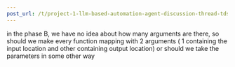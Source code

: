 ```yaml
---
post_url: /t/project-1-llm-based-automation-agent-discussion-thread-tds-jan-2025/164277/501
---
```

in the phase B, we have no idea about how many arguments are there, so should we make every function mapping with 2 arguments ( 1 containing the input location and other containing output location) or should we take the parameters in some other way